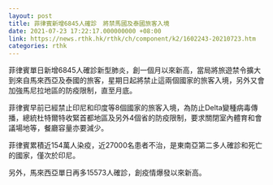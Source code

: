 ```yaml
---
layout: post
title: 菲律賓新增6845人確診　將禁馬國及泰國旅客入境
date: 2021-07-23 17:22:17.000000000 +08:00
link: https://news.rthk.hk/rthk/ch/component/k2/1602243-20210723.htm
categories: rthk
---
```


菲律賓單日新增6845人確診新型肺炎，創一個月以來新高，當局將旅遊禁令擴大到來自馬來西亞及泰國的旅客，星期日起將禁止這兩個國家的旅客入境，另外又會加強馬尼拉地區的防疫限制，直至月底。

菲律賓早前已經禁止印尼和印度等8個國家的旅客入境，為防止Delta變種病毒傳播，總統杜特爾特收緊首都地區及另外4個省的防疫限制，要求關閉室內體育和會議場地等，餐廳容量亦要減少。

菲律賓累積近154萬人染疫，近27000名患者不治，是東南亞第二多人確診和死亡的國家，僅次於印尼。

另外，馬來西亞單日再多15573人確診，創疫情爆發以來新高。
